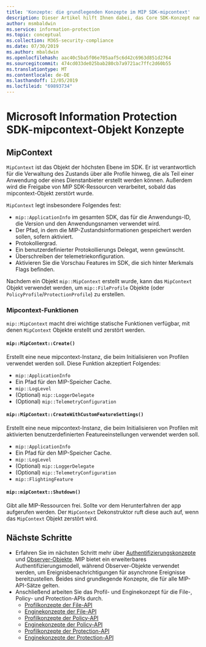 ```yaml
---
title: 'Konzepte: die grundlegenden Konzepte im MIP SDK-mipcontext'
description: Dieser Artikel hilft Ihnen dabei, das Core SDK-Konzept namens mipcontext zu verstehen, das die Anwendungs Initialisierung steuert.
author: msmbaldwin
ms.service: information-protection
ms.topic: conceptual
ms.collection: M365-security-compliance
ms.date: 07/30/2019
ms.author: mbaldwin
ms.openlocfilehash: aac40c5ba5f06e705aaf5c6d42c6963d851d2764
ms.sourcegitcommit: 474cd033de025bab280cb7a9721ac7ffc2d60b55
ms.translationtype: MT
ms.contentlocale: de-DE
ms.lasthandoff: 12/05/2019
ms.locfileid: "69893734"
---
```

# <a name="microsoft-information-protection-sdk---mipcontext-object-concepts"></a>Microsoft Information Protection SDK-mipcontext-Objekt Konzepte

## <a name="mipcontext"></a>MipContext

`MipContext` ist das Objekt der höchsten Ebene im SDK. Er ist verantwortlich für die Verwaltung des Zustands über alle Profile hinweg, die als Teil einer Anwendung oder eines Dienstanbieter erstellt werden können. Außerdem wird die Freigabe von MIP SDK-Ressourcen verarbeitet, sobald das mipcontext-Objekt zerstört wurde.

`MipContext` legt insbesondere Folgendes fest:

- `mip::ApplicationInfo` im gesamten SDK, das für die Anwendungs-ID, die Version und den Anwendungsnamen verwendet wird.
- Der Pfad, in dem die MIP-Zustandsinformationen gespeichert werden sollen, sofern aktiviert.
- Protokolliergrad.
- Ein benutzerdefinierter Protokollierungs Delegat, wenn gewünscht.
- Überschreiben der telemetriekonfiguration.
- Aktivieren Sie die Vorschau Features im SDK, die sich hinter Merkmals Flags befinden.

Nachdem ein Objekt `mip::MipContext` erstellt wurde, kann das `MipContext` Objekt verwendet werden, um `mip::FileProfile` Objekte (oder `PolicyProfile`/`ProtectionProfile`) zu erstellen.

### <a name="mipcontext-functions"></a>Mipcontext-Funktionen

`mip::MipContext` macht drei wichtige statische Funktionen verfügbar, mit denen `MipContext` Objekte erstellt und zerstört werden.

#### `mip::MipContext::Create()`

Erstellt eine neue mipcontext-Instanz, die beim Initialisieren von Profilen verwendet werden soll. Diese Funktion akzeptiert Folgendes:

- `mip::ApplicationInfo`
- Ein Pfad für den MIP-Speicher Cache.
- `mip::LogLevel`
- (Optional) `mip::LoggerDelegate`
- (Optional) `mip::TelemetryConfiguration`

#### `mip::MipContext::CreateWithCustomFeatureSettings()`

Erstellt eine neue mipcontext-Instanz, die beim Initialisieren von Profilen mit aktivierten benutzerdefinierten Featureeinstellungen verwendet werden soll.

- `mip::ApplicationInfo`
- Ein Pfad für den MIP-Speicher Cache.
- `mip::LogLevel`
- (Optional) `mip::LoggerDelegate`
- (Optional) `mip::TelemetryConfiguration`
- `mip::FlightingFeature`

#### `mip::mipContext::Shutdown()`

Gibt alle MIP-Ressourcen frei. Sollte vor dem Herunterfahren der app aufgerufen werden. Der `MipContext` Dekonstruktor ruft diese auch auf, wenn das `MipContext` Objekt zerstört wird.

## <a name="next-steps"></a>Nächste Schritte

- Erfahren Sie im nächsten Schritt mehr über [Authentifizierungskonzepte](concept-authentication-cpp.md) und [Observer-Objekte](concept-async-observers.md). MIP bietet ein erweiterbares Authentifizierungsmodell, während Observer-Objekte verwendet werden, um Ereignisbenachrichtigungen für asynchrone Ereignisse bereitzustellen. Beides sind grundlegende Konzepte, die für alle MIP-API-Sätze gelten.
- Anschließend arbeiten Sie das Profil- und Enginekonzept für die File-, Policy- und Protection-APIs durch.
  - [Profilkonzepte der File-API](concept-profile-engine-file-profile-cpp.md)
  - [Enginekonzepte der File-API](concept-profile-engine-file-engine-cpp.md)
  - [Profilkonzepte der Policy-API](concept-profile-engine-file-profile-cpp.md)
  - [Enginekonzepte der Policy-API](concept-profile-engine-file-engine-cpp.md)
  - [Profilkonzepte der Protection-API](concept-profile-engine-file-profile-cpp.md)
  - [Enginekonzepte der Protection-API](concept-profile-engine-file-engine-cpp.md)
